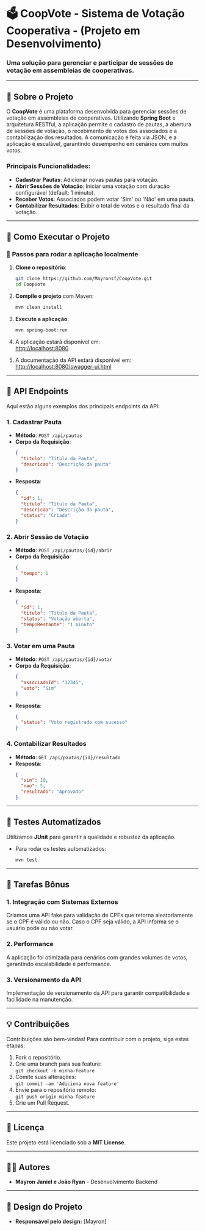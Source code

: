 # 🗳️ **CoopVote** - Sistema de Votação Cooperativa - (Projeto em Desenvolvimento)

### Uma solução para gerenciar e participar de sessões de votação em assembleias de cooperativas.

---

## 📖 **Sobre o Projeto**

O **CoopVote** é uma plataforma desenvolvida para gerenciar sessões de votação em assembleias de cooperativas. Utilizando **Spring Boot** e arquitetura RESTful, a aplicação permite o cadastro de pautas, a abertura de sessões de votação, o recebimento de votos dos associados e a contabilização dos resultados. A comunicação é feita via JSON, e a aplicação é escalável, garantindo desempenho em cenários com muitos votos.

### Principais Funcionalidades:

- **Cadastrar Pautas**: Adicionar novas pautas para votação.
- **Abrir Sessões de Votação**: Iniciar uma votação com duração configurável (default: 1 minuto).
- **Receber Votos**: Associados podem votar 'Sim' ou 'Não' em uma pauta.
- **Contabilizar Resultados**: Exibir o total de votos e o resultado final da votação.

---

## 🚀 **Como Executar o Projeto**

### 🏃 **Passos para rodar a aplicação localmente**

1. **Clone o repositório**:
   ```bash
   git clone https://github.com/Mayronsf/CoopVote.git
   cd CoopVote
   ```

2. **Compile o projeto** com Maven:
   ```bash
   mvn clean install
   ```

3. **Execute a aplicação**:
   ```bash
   mvn spring-boot:run
   ```

4. A aplicação estará disponível em:  
   [http://localhost:8080](http://localhost:8080)

5. A documentação da API estará disponível em:  
   [http://localhost:8080/swagger-ui.html](http://localhost:8080/swagger-ui.html)

---

## 🔨 **API Endpoints**

Aqui estão alguns exemplos dos principais endpoints da API:

### 1. **Cadastrar Pauta**
- **Método**: `POST /api/pautas`
- **Corpo da Requisição**:
  ```json
  {
    "titulo": "Título da Pauta",
    "descricao": "Descrição da pauta"
  }
  ```
- **Resposta**:
  ```json
  {
    "id": 1,
    "titulo": "Título da Pauta",
    "descricao": "Descrição da pauta",
    "status": "Criada"
  }
  ```

### 2. **Abrir Sessão de Votação**
- **Método**: `POST /api/pautas/{id}/abrir`
- **Corpo da Requisição**:
  ```json
  {
    "tempo": 1
  }
  ```
- **Resposta**:
  ```json
  {
    "id": 1,
    "titulo": "Título da Pauta",
    "status": "Votação aberta",
    "tempoRestante": "1 minuto"
  }
  ```

### 3. **Votar em uma Pauta**
- **Método**: `POST /api/pautas/{id}/votar`
- **Corpo da Requisição**:
  ```json
  {
    "associadoId": "12345",
    "voto": "Sim"
  }
  ```
- **Resposta**:
  ```json
  {
    "status": "Voto registrado com sucesso"
  }
  ```

### 4. **Contabilizar Resultados**
- **Método**: `GET /api/pautas/{id}/resultado`
- **Resposta**:
  ```json
  {
    "sim": 10,
    "nao": 5,
    "resultado": "Aprovado"
  }
  ```

---

## 🧪 **Testes Automatizados**

Utilizamos **JUnit** para garantir a qualidade e robustez da aplicação.

- Para rodar os testes automatizados:
  ```bash
  mvn test
  ```
---

## 🎯 **Tarefas Bônus**

### 1. **Integração com Sistemas Externos**
   Criamos uma API fake para validação de CPFs que retorna aleatoriamente se o CPF é válido ou não. Caso o CPF seja válido, a API informa se o usuário pode ou não votar.

### 2. **Performance**
   A aplicação foi otimizada para cenários com grandes volumes de votos, garantindo escalabilidade e performance.

### 3. **Versionamento da API**
   Implementação de versionamento da API para garantir compatibilidade e facilidade na manutenção.

---

## 💡 **Contribuições**

Contribuições são bem-vindas! Para contribuir com o projeto, siga estas etapas:

1. Fork o repositório.
2. Crie uma branch para sua feature:  
   `git checkout -b minha-feature`
3. Comite suas alterações:  
   `git commit -am 'Adiciona nova feature'`
4. Envie para o repositório remoto:  
   `git push origin minha-feature`
5. Crie um Pull Request.

---

## 📝 **Licença**

Este projeto está licenciado sob a **MIT License**.

---

## 👨‍💻 **Autores**

- **Mayron Janiel e João Ryan** - Desenvolvimento Backend

---

## 🎨 **Design do Projeto**

- **Responsável pelo design:** [Mayron]
